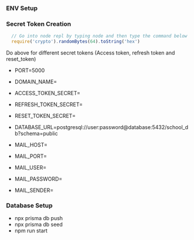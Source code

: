### ENV Setup

### Secret Token Creation
```javascript
  // Go into node repl by typing node and then type the command below
  require('crypto').randomBytes(64).toString('hex')
```
Do above for different secret tokens (Access token, refresh token and reset_token)

- PORT=5000
- DOMAIN_NAME=
- ACCESS_TOKEN_SECRET=
- REFRESH_TOKEN_SECRET=
- RESET_TOKEN_SECRET=

- DATABASE_URL=postgresql://user:password@database:5432/school_db?schema=public
- MAIL_HOST=
- MAIL_PORT=
- MAIL_USER=
- MAIL_PASSWORD=
- MAIL_SENDER=

### Database Setup
- npx prisma db push
- npx prisma db seed
- npm run start
